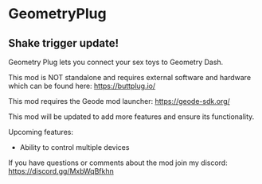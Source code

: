 # GeometryPlug

## Shake trigger update!

Geometry Plug lets you connect your sex toys to Geometry Dash.

This mod is NOT standalone and requires external software and hardware which can be found here: https://buttplug.io/

This mod requires the Geode mod launcher: https://geode-sdk.org/

This mod will be updated to add more features and ensure its functionality.

Upcoming features:

- Ability to control multiple devices

If you have questions or comments about the mod join my discord: https://discord.gg/MxbWqBfkhn

